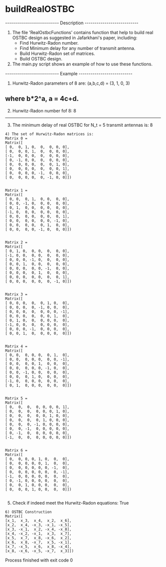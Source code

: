 # buildRealOSTBC

--------------------------- Description ---------------------------
1. The file 'RealOstbcFunctions' contains function that help to build real OSTBC design as suggested in Jafarkhani's paper,
   including:
   - Find Hurwitz-Radon number.
   - Find Minimum delay for any number of transmit antenna.
   - Build Hurwitz-Radon set of matrices.
   - Build OSTBC design.
2. The main.py script shows an example of how to use these functions.
   
--------------------------- Example ---------------------------
1) Hurwitz-Radon parameters of 8 are:
(a,b,c,d) = (3, 1, 0, 3)

where  b*2^a,  a = 4c+d. 
-----------------------------------------------------------------
2) Hurwitz-Radon number fof 8:
8


-----------------------------------------------------------------
3) The minimum delay of real OSTBC for N_t = 5 transmit antennas is:
8


~~~~~~~~~~~~~~~~~~~~~~~~~~~~~~~~~~~~~~~~~~~~~~~~~~~~~~~~~~~~~~~~~
4) The set of Hurwitz-Radon matrices is:
Matrix 0 =
Matrix([
[ 0,  0, 1, 0,  0,  0, 0, 0],
[ 0,  0, 0, 1,  0,  0, 0, 0],
[-1,  0, 0, 0,  0,  0, 0, 0],
[ 0, -1, 0, 0,  0,  0, 0, 0],
[ 0,  0, 0, 0,  0,  0, 1, 0],
[ 0,  0, 0, 0,  0,  0, 0, 1],
[ 0,  0, 0, 0, -1,  0, 0, 0],
[ 0,  0, 0, 0,  0, -1, 0, 0]])


Matrix 1 =
Matrix([
[ 0, 0,  0, 1,  0, 0,  0, 0],
[ 0, 0, -1, 0,  0, 0,  0, 0],
[ 0, 1,  0, 0,  0, 0,  0, 0],
[-1, 0,  0, 0,  0, 0,  0, 0],
[ 0, 0,  0, 0,  0, 0,  0, 1],
[ 0, 0,  0, 0,  0, 0, -1, 0],
[ 0, 0,  0, 0,  0, 1,  0, 0],
[ 0, 0,  0, 0, -1, 0,  0, 0]])


Matrix 2 =
Matrix([
[ 0, 1, 0,  0, 0,  0,  0, 0],
[-1, 0, 0,  0, 0,  0,  0, 0],
[ 0, 0, 0, -1, 0,  0,  0, 0],
[ 0, 0, 1,  0, 0,  0,  0, 0],
[ 0, 0, 0,  0, 0, -1,  0, 0],
[ 0, 0, 0,  0, 1,  0,  0, 0],
[ 0, 0, 0,  0, 0,  0,  0, 1],
[ 0, 0, 0,  0, 0,  0, -1, 0]])


Matrix 3 =
Matrix([
[ 0, 0, 0,  0,  0, 1, 0,  0],
[ 0, 0, 0,  0, -1, 0, 0,  0],
[ 0, 0, 0,  0,  0, 0, 0, -1],
[ 0, 0, 0,  0,  0, 0, 1,  0],
[ 0, 1, 0,  0,  0, 0, 0,  0],
[-1, 0, 0,  0,  0, 0, 0,  0],
[ 0, 0, 0, -1,  0, 0, 0,  0],
[ 0, 0, 1,  0,  0, 0, 0,  0]])


Matrix 4 =
Matrix([
[ 0, 0,  0, 0, 0,  0, 1,  0],
[ 0, 0,  0, 0, 0,  0, 0, -1],
[ 0, 0,  0, 0, 1,  0, 0,  0],
[ 0, 0,  0, 0, 0, -1, 0,  0],
[ 0, 0, -1, 0, 0,  0, 0,  0],
[ 0, 0,  0, 1, 0,  0, 0,  0],
[-1, 0,  0, 0, 0,  0, 0,  0],
[ 0, 1,  0, 0, 0,  0, 0,  0]])


Matrix 5 =
Matrix([
[ 0,  0,  0,  0, 0, 0, 0, 1],
[ 0,  0,  0,  0, 0, 0, 1, 0],
[ 0,  0,  0,  0, 0, 1, 0, 0],
[ 0,  0,  0,  0, 1, 0, 0, 0],
[ 0,  0,  0, -1, 0, 0, 0, 0],
[ 0,  0, -1,  0, 0, 0, 0, 0],
[ 0, -1,  0,  0, 0, 0, 0, 0],
[-1,  0,  0,  0, 0, 0, 0, 0]])


Matrix 6 =
Matrix([
[ 0,  0, 0, 0, 1, 0,  0,  0],
[ 0,  0, 0, 0, 0, 1,  0,  0],
[ 0,  0, 0, 0, 0, 0, -1,  0],
[ 0,  0, 0, 0, 0, 0,  0, -1],
[-1,  0, 0, 0, 0, 0,  0,  0],
[ 0, -1, 0, 0, 0, 0,  0,  0],
[ 0,  0, 1, 0, 0, 0,  0,  0],
[ 0,  0, 0, 1, 0, 0,  0,  0]])


~~~~~~~~~~~~~~~~~~~~~~~~~~~~~~~~~~~~~~~~~~~~~~~~~~~~~~~~~~~~~~~~~
5) Check if indeed meet the Hurwitz-Radon equations:
True
~~~~~~~~~~~~~~~~~~~~~~~~~~~~~~~~~~~~~~~~~~~~~~~~~~~~~~~~~~~~~~~~~
6) OSTBC Construction
Matrix([
[x_1,  x_3,  x_4,  x_2,  x_6],
[x_2,  x_4, -x_3, -x_1, -x_5],
[x_3, -x_1,  x_2, -x_4, -x_8],
[x_4, -x_2, -x_1,  x_3,  x_7],
[x_5,  x_7,  x_8, -x_6,  x_2],
[x_6,  x_8, -x_7,  x_5, -x_1],
[x_7, -x_5,  x_6,  x_8, -x_4],
[x_8, -x_6, -x_5, -x_7,  x_3]])
~~~~~~~~~~~~~~~~~~~~~~~~~~~~~~~~~~~~~~~~~~~~~~~~~~~~~~~~~~~~~~~~~
Process finished with exit code 0
